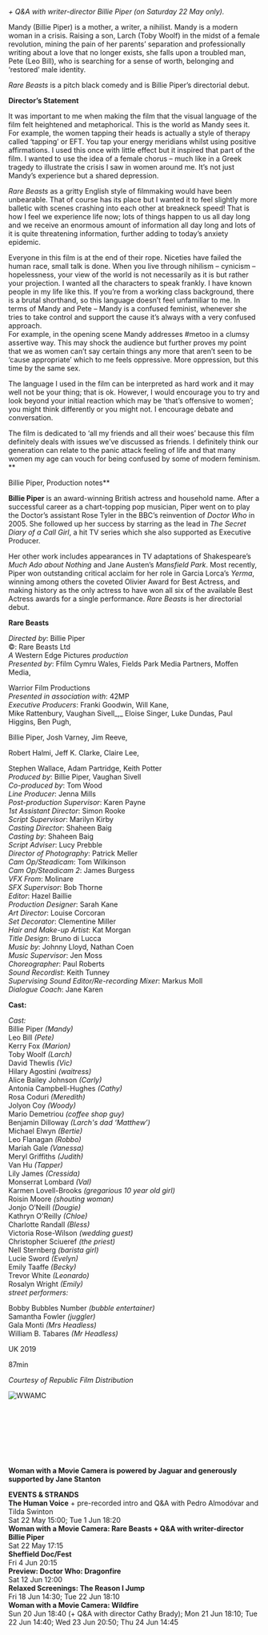 _+ Q&A with writer-director Billie Piper (on Saturday 22 May only)._

Mandy (Billie Piper) is a mother, a writer, a nihilist. Mandy is a modern woman in a crisis. Raising a son, Larch (Toby Woolf) in the midst of a female revolution, mining the pain of her parents’ separation and professionally writing about a love that no longer exists, she falls upon a troubled man, Pete (Leo Bill), who is searching for a sense of worth, belonging and ‘restored’ male identity.

_Rare Beasts_ is a pitch black comedy and is Billie Piper’s directorial debut.

**Director’s Statement**<br>

It was important to me when making the film that the visual language of the film felt heightened and metaphorical. This is the world as Mandy sees it.  
For example, the women tapping their heads is actually a style of therapy called ‘tapping’ or EFT. You tap your energy meridians whilst using positive affirmations. I used this once with little effect but it inspired that part of the film. I wanted to use the idea of a female chorus – much like in a Greek tragedy to illustrate the crisis I saw in women around me. It’s not just Mandy’s experience but a shared depression.

_Rare Beasts_ as a gritty English style of filmmaking would have been unbearable. That of course has its place but I wanted it to feel slightly more balletic with scenes crashing into each other at breakneck speed! That is how I feel we experience life now; lots of things happen to us all day long and we receive an enormous amount of information all day long and lots of it is quite threatening information, further adding to today’s anxiety epidemic.

Everyone in this film is at the end of their rope. Niceties have failed the human race, small talk is done. When you live through nihilism – cynicism – hopelessness, your view of the world is not necessarily as it is but rather your projection. I wanted all the characters to speak frankly. I have known people in my life like this. If you’re from a working class background, there is a brutal shorthand, so this language doesn’t feel unfamiliar to me. In terms of Mandy and Pete – Mandy is a confused feminist, whenever she tries to take control and support the cause it’s always with a very confused approach.  
For example, in the opening scene Mandy addresses #metoo in a clumsy assertive way. This may shock the audience but further proves my point that we as women can’t say certain things any more that aren’t seen to be ‘cause appropriate’ which to me feels oppressive. More oppression, but this time by the same sex.

The language I used in the film can be interpreted as hard work and it may well not be your thing; that is ok. However, I would encourage you to try and look beyond your initial reaction which may be ‘that’s offensive to women’; you might think differently or you might not. I encourage debate and conversation.  

The film is dedicated to ‘all my friends and all their woes’ because this film definitely deals with issues we’ve discussed as friends. I definitely think our generation can relate to the panic attack feeling of life and that many women my age can vouch for being confused by some of modern feminism.<br>
**

Billie Piper, Production notes**

**Billie Piper** is an award-winning British actress and household name. After a successful career as a chart-topping pop musician, Piper went on to play the Doctor’s assistant Rose Tyler in the BBC’s reinvention of _Doctor Who_ in 2005. She followed up her success by starring as the lead in _The Secret Diary of a Call Girl_, a hit TV series which she also supported as Executive Producer.

Her other work includes appearances in TV adaptations of Shakespeare’s _Much Ado about Nothing_ and Jane Austen’s _Mansfield Park_. Most recently, Piper won outstanding critical acclaim for her role in Garcia Lorca’s _Yerma_, winning among others the coveted Olivier Award for Best Actress, and making history as the only actress to have won all six of the available Best Actress awards for a single performance. _Rare Beasts_ is her directorial debut.<br>


**Rare Beasts**<br>

_Directed by_: Billie Piper  
©: Rare Beasts Ltd  
_A_ Western Edge Pictures _production_<br>
_Presented by_: Ffilm Cymru Wales, 
Fields Park Media Partners, Moffen Media, 

Warrior Film Productions  
_Presented in association with_: 42MP  
_Executive Producers_: Franki Goodwin, Will Kane,  
Mike Rattenbury, Vaughan Sivell_,_ Eloise Singer, Luke Dundas, Paul Higgins, Ben Pugh, 

Billie Piper, Josh Varney, Jim Reeve, 

Robert Halmi, Jeff K. Clarke, Claire Lee, 

Stephen Wallace, Adam Partridge, Keith Potter  
_Produced by_: Billie Piper, Vaughan Sivell  
_Co-produced by_: Tom Wood  
_Line Producer_: Jenna Mills  
_Post-production Supervisor_: Karen Payne  
_1st Assistant Director_: Simon Rooke  
_Script Supervisor_: Marilyn Kirby  
_Casting Director_: Shaheen Baig  
_Casting by_: Shaheen Baig  
_Script Adviser_: Lucy Prebble  
_Director of Photography_: Patrick Meller  
_Cam Op/Steadicam_: Tom Wilkinson  
_Cam Op/Steadicam 2_: James Burgess  
_VFX From_: Molinare  
_SFX Supervisor_: Bob Thorne  
_Editor_: Hazel Baillie  
_Production Designer_: Sarah Kane  
_Art Director_: Louise Corcoran  
_Set Decorator_: Clementine Miller  
_Hair and Make-up Artist_: Kat Morgan  
_Title Design_: Bruno di Lucca  
_Music by_: Johnny Lloyd, Nathan Coen  
_Music Supervisor_: Jen Moss  
_Choreographer_: Paul Roberts  
_Sound Recordist_: Keith Tunney  
_Supervising Sound Editor/Re-recording Mixer_: Markus Moll  
_Dialogue Coach_: Jane Karen<br>

**Cast:**<br>

_Cast:_  
Billie Piper _(Mandy)_  
Leo Bill _(Pete)_  
Kerry Fox _(Marion)_  
Toby Woolf _(Larch)_  
David Thewlis _(Vic)_  
Hilary Agostini _(waitress)_  
Alice Bailey Johnson _(Carly)_  
Antonia Campbell-Hughes _(Cathy)_  
Rosa Coduri _(Meredith)_  
Jolyon Coy _(Woody)_  
Mario Demetriou _(coffee shop guy)_  
Benjamin Dilloway _(Larch's dad ‘Matthew’)_  
Michael Elwyn _(Bertie)_  
Leo Flanagan _(Robbo)_  
Mariah Gale _(Vanessa)_  
Meryl Griffiths _(Judith)_  
Van Hu _(Tapper)_  
Lily James _(Cressida)_  
Monserrat Lombard _(Val)_  
Karmen Lovell-Brooks _(gregarious 10 year old girl)_  
Roisin Moore _(shouting woman)_  
Jonjo O’Neill _(Dougie)_  
Kathryn O'Reilly _(Chloe)_  
Charlotte Randall _(Bless)_  
Victoria Rose-Wilson _(wedding guest)_  
Christopher Sciueref _(the priest)_  
Nell Sternberg _(barista girl)_  
Lucie Sword _(Evelyn)_  
Emily Taaffe _(Becky)_  
Trevor White _(Leonardo)_  
Rosalyn Wright _(Emily)_  
_street performers:_<br>

Bobby Bubbles Number _(bubble entertainer)_  
Samantha Fowler _(juggler)_  
Gala Monti _(Mrs Headless)_  
William B. Tabares _(Mr Headless)_<br>

UK 2019<br>

87min

_Courtesy of Republic Film Distribution_

<img style="float: left;" src="/img/WWAMC.jpng" alt="WWAMC" title="WWAMC">
<br><br><br><br><br><br><br><br>

**Woman with a Movie Camera is powered by Jaguar and generously supported by Jane Stanton**<br>


**EVENTS & STRANDS**<br>
**The Human Voice** + pre-recorded intro and Q&A with Pedro Almodóvar and Tilda Swinton<br>
Sat 22 May 15:00; Tue 1 Jun 18:20<br>
**Woman with a Movie Camera: Rare Beasts + Q&A with writer-director Billie Piper**<br>
Sat 22 May 17:15<br>
**Sheffield Doc/Fest**<br>
Fri 4 Jun 20:15<br>
**Preview: Doctor Who: Dragonfire**<br>
Sat 12 Jun 12:00<br>
**Relaxed Screenings: The Reason I Jump**<br>
Fri 18 Jun 14:30; Tue 22 Jun 18:10<br>
**Woman with a Movie Camera: Wildfire**<br>
Sun 20 Jun 18:40 (+ Q&A with director Cathy Brady); Mon 21 Jun 18:10; Tue 22 Jun 14:40; Wed 23 Jun 20:50; Thu 24 Jun 14:45<br>
<!--stackedit_data:
eyJoaXN0b3J5IjpbLTc5MDUxMjU2NV19
-->